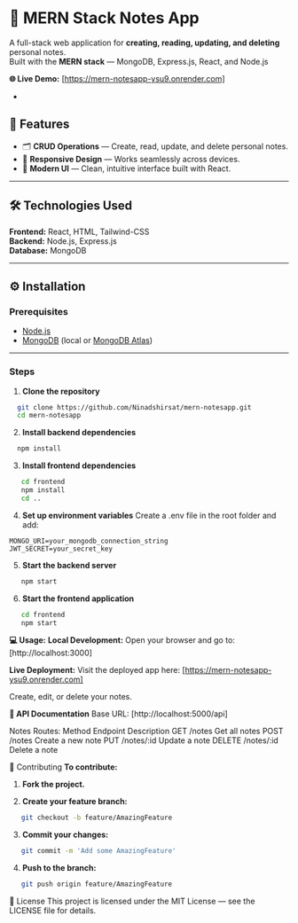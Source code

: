# 📝 MERN Stack Notes App

A full-stack web application for **creating, reading, updating, and deleting** personal notes.  
Built with the **MERN stack** — MongoDB, Express.js, React, and Node.js

**🌐 Live Demo:** [https://mern-notesapp-ysu9.onrender.com]

-

## 🚀 Features

- 🗂 **CRUD Operations** — Create, read, update, and delete personal notes.
- 📱 **Responsive Design** — Works seamlessly across devices.
- 🎨 **Modern UI** — Clean, intuitive interface built with React.

---

## 🛠 Technologies Used

**Frontend:** React, HTML, Tailwind-CSS  
**Backend:** Node.js, Express.js  
**Database:** MongoDB

---

## ⚙️ Installation

### **Prerequisites**

- [Node.js](https://nodejs.org/)
- [MongoDB](https://www.mongodb.com/) (local or [MongoDB Atlas](https://www.mongodb.com/cloud/atlas))

---

### **Steps**

1. **Clone the repository**

```bash
  git clone https://github.com/Ninadshirsat/mern-notesapp.git
  cd mern-notesapp
```

2. **Install backend dependencies**

```bash
  npm install
```

3. **Install frontend dependencies**

```bash
   cd frontend
   npm install
   cd ..
```

4. **Set up environment variables**
   Create a .env file in the root folder and add:

```env
MONGO_URI=your_mongodb_connection_string
JWT_SECRET=your_secret_key
```

5. **Start the backend server**

```bash
   npm start
```

6. **Start the frontend application**

```bash
   cd frontend
   npm start
```

**💻 Usage:**
**Local Development:**
Open your browser and go to:
[http://localhost:3000]

**Live Deployment:**
Visit the deployed app here:
[https://mern-notesapp-ysu9.onrender.com]

Create, edit, or delete your notes.

**📡 API Documentation**
Base URL: [http://localhost:5000/api]

Notes Routes:
Method Endpoint Description
GET /notes Get all notes
POST /notes Create a new note
PUT /notes/:id Update a note
DELETE /notes/:id Delete a note

🤝 Contributing
**To contribute:**

1. **Fork the project.**

2. **Create your feature branch:**

```bash
   git checkout -b feature/AmazingFeature
```

3. **Commit your changes:**

```bash
   git commit -m 'Add some AmazingFeature'
```

4. **Push to the branch:**

```bash
   git push origin feature/AmazingFeature
```

📜 License
This project is licensed under the MIT License — see the LICENSE file for details.
